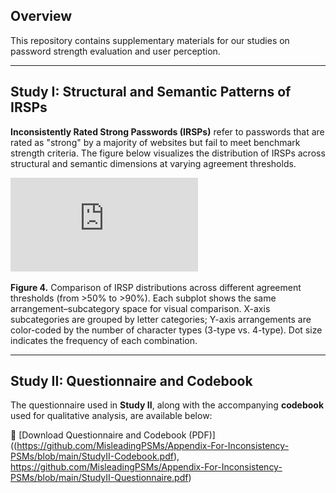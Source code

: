 ## Overview

This repository contains supplementary materials for our studies on password strength evaluation and user perception.

---

## Study I: Structural and Semantic Patterns of IRSPs

**Inconsistently Rated Strong Passwords (IRSPs)** refer to passwords that are rated as "strong" by a majority of websites but fail to meet benchmark strength criteria. The figure below visualizes the distribution of IRSPs across structural and semantic dimensions at varying agreement thresholds.

![IRSP Threshold Comparison](https://github.com/MisleadingPSMs/Appendix-For-Inconsistency-PSMs/blob/main/StudyI-Distribution%20of%20IRSPs%20by%20structural%20arrangement%20and%20letter-character%20subcategories_All%20Thresholds.pdf)

**Figure 4.** Comparison of IRSP distributions across different agreement thresholds (from >50% to >90%). Each subplot shows the same arrangement–subcategory space for visual comparison. X-axis subcategories are grouped by letter categories; Y-axis arrangements are color-coded by the number of character types (3-type vs. 4-type). Dot size indicates the frequency of each combination.

---

## Study II: Questionnaire and Codebook

The questionnaire used in **Study II**, along with the accompanying **codebook** used for qualitative analysis, are available below:

📄 [Download Questionnaire and Codebook (PDF)]((https://github.com/MisleadingPSMs/Appendix-For-Inconsistency-PSMs/blob/main/StudyII-Codebook.pdf), https://github.com/MisleadingPSMs/Appendix-For-Inconsistency-PSMs/blob/main/StudyII-Questionnaire.pdf)


